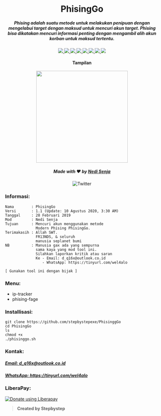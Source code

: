 <h1 align="center">PhisingGo</h1>
<h5 align="center">Phising adalah suatu metode untuk melakukan penipuan dengan mengelabui target dengan maksud untuk mencuri akun target. Phising bisa dikatakan mencuri informasi penting dengan mengambil alih akun korban untuk maksud tertentu.</h5>

<p align="center">
  <a href="https://www.gnu.org/software/bash/">
    <img src="https://img.shields.io/badge/Language-Shell-success.svg">
  </a>
  <a href="https://github.com/stepbystepexe/PhisingGo/blob/master/LICENSE">
    <img src="https://img.shields.io/badge/License-GPL%203-red.svg">
  </a>
  <a href="https://github.com/stepbystepexe/PhisingGo/releases">
    <img src="https://img.shields.io/badge/Release-1.1-blue.svg">
  </a>
  <a href="https://github.com/stepbystepexe/PhisingGo/pulls">
    <img src="https://img.shields.io/badge/Pull%20Request-0-important.svg">
  </a>
  <a href="https://github.com/stepbystepexe/PhisingGo/projects">
    <img src="https://img.shields.io/badge/Projects-None-blueviolet.svg">
  </a>
  <a href="https://github.com/stepbystepexe/PhisingGo/issues">
    <img src="https://img.shields.io/badge/Issues-1-yellowgreen.svg">
  </a>
  <a href="https://github.com/stepbystepexe/PhisingGo/security/advisories">
    <img src="https://img.shields.io/badge/Security-Patch-ff69b4.svg">
  </a>
  <a href="https://opensource.org">
    <img src="https://img.shields.io/badge/Open%20Source-●-yellow.svg">
  </a>
</p>

<h4 align="center">Tampilan</h4>
<p align="center">
  <img src="https://github.com/stepbystepexe/PhisingGo/blob/master/Skrinsut.png" width="300">
</a></p>

<h5>
<p align="center">
  Made with ❤️ by <a href="https://github.com/stepbystepexe">Nedi Senja</a>
</h5>
</p>

<p align="center">
 <img src="https://img.shields.io/twitter/url?url=https%3A%2F%2Fgithub.com%2Stepbystepexe%2FPhisingGo" alt="Twitter"> <br>
</p>

### Informasi:
```text
Nama        : PhisingGo
Versi       : 1.1 (Update: 10 Agustus 2020, 3:30 AM)
Tanggal     : 28 Februari 2019
Mod         : Nedi Senja
Tujuan      : Mencuri akun menggunakan metode
              Modern Phising PhisingGo.
Terimakasih : Allah SWT.
              FR13NDS, & seluruh
              manusia seplanet bumi
NB          : Manusia gax ada yang sempurna
              sama kaya yang mod tool ini.
              Silahkan laporkan kritik atau saran
              Ke - Email: d_q16x@outlook.co.id
                 - WhatsApp: https://tinyurl.com/wel4alo

[ Gunakan tool ini dengan bijak ]
```

### Menu:
+ ip-tracker
+ phising-fage

### Installisasi:
```text
git clone https://github.com/stepbystepexe/PhisinggGo
cd PhisingGo
ls
chmod +x
./phisinggo.sh
```
### Kontak:

<h5> <a href="http://d_q16x@outlook.co.id">Email: d_q16x@outlook.co.id</a>
</h5>
<h5> <a href="https://tinyurl.com/wel4alo">WhatsApp: https://tinyurl.com/wel4alo</a>
</h5>

### LiberaPay:
<noscript><a href="https://liberapay.com/stepbystepexe/donate"><img alt="Donate using Liberapay" src="https://liberapay.com/assets/widgets/donate.svg"></a></noscript>

>**Created by Stepbystep**
